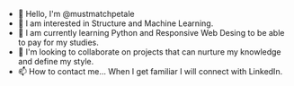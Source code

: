 - 👋 Hello, I'm @mustmatchpetale
- 🚵 I am interested in Structure and Machine Learning.
- 🧗 I am currently learning Python and Responsive Web Desing to be able to pay for my studies.
- 🤹 I'm looking to collaborate on projects that can nurture my knowledge and define my style.
- 📫 How to contact me... When I get familiar I will connect with LinkedIn.
<!---
mustmatchpetale/mustmatchpetale is a ✨ special ✨ repository because its `README.md` (this file) appears on your GitHub profile.
You can click the Preview link to take a look at your changes.
--->
